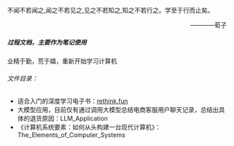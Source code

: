 不闻不若闻之,闻之不若见之,见之不若知之,知之不若行之。学至于行而止矣。
<p align="right">————荀子</p>

##### 过程文档，主要作为笔记使用
业精于勤，荒于嬉，重新开始学习计算机
###### 文件目录：
- 适合入门的深度学习电子书：[rethink.fun](https://www.rethink.fun/)
- 大模型应用，目前仅有通过调用大模型总结电商客服用户聊天记录，总结出具体的退货原因：LLM_Application
- 《计算机系统要素：如何从头构建一台现代计算机》：The_Elements_of_Computer_Systems